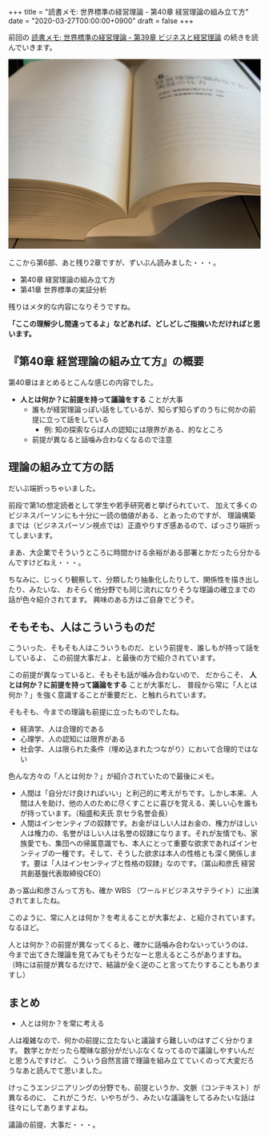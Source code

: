 +++
title = "読書メモ: 世界標準の経営理論 - 第40章 経営理論の組み立て方"
date = "2020-03-27T00:00:00+0900"
draft = false
+++

前回の [読書メモ: 世界標準の経営理論 - 第39章 ビジネスと経営理論](/biz/20200326/) の続きを読んでいきます。

![第40章 経営理論の組み立て方](/img/2020/03/theory40-01.jpg)

ここから第6部、あと残り2章ですが、ずいぶん読みました・・・。

- 第40章 経営理論の組み立て方
- 第41章 世界標準の実証分析

残りはメタ的な内容になりそうですね。

**「ここの理解少し間違ってるよ」などあれば、どしどしご指摘いただければと思います。**



## 『第40章 経営理論の組み立て方』の概要

第40章はまとめるとこんな感じの内容でした。

- **人とは何か？に前提を持って議論をする** ことが大事
    - 誰もが経営理論っぽい話をしているが、知らず知らずのうちに何かの前提に立って話をしている
        - 例: 知の探索ならば人の認知には限界がある、的なところ
    - 前提が異なると話噛み合わなくなるので注意



## 理論の組み立て方の話

だいぶ端折っちゃいました。

前段で第1の想定読者として学生や若手研究者と挙げられていて、
加えて多くのビジネスパーソンにも十分に一読の価値がある、とあったのですが、
理論構築までは（ビジネスパーソン視点では）正直やりすぎ感あるので、ばっさり端折ってしまいます。

まあ、大企業でそういうところに時間かける余裕がある部署とかだったら分かるんですけどねえ・・・。

ちなみに、じっくり観察して、分類したり抽象化したりして、関係性を描き出したり、みたいな、
おそらく他分野でも同じ流れになりそうな理論の確立までの話が色々紹介されてます。
興味のある方はご自身でどうぞ。



## そもそも、人はこういうものだ

こういった、そもそも人はこういうものだ、という前提を、誰しもが持って話をしているよ、
この前提大事だよ、と最後の方で紹介されています。

この前提が異なっていると、そもそも話が噛み合わないので、
だからこそ、 **人とは何か？に前提を持って議論をする** ことが大事だし、
普段から常に「人とは何か？」を強く意識することが重要だと、と触れられています。

そもそも、今までの理論も前提に立ったものでしたね。

- 経済学、人は合理的である
- 心理学、人の認知には限界がある
- 社会学、人は限られた条件（埋め込まれたつながり）において合理的ではない

色んな方々の「人とは何か？」が紹介されていたので最後にメモ。

- 人間は「自分だけ良ければいい」と利己的に考えがちです。しかし本来、人間は人を助け、他の人のために尽くすことに喜びを覚える、美しい心を誰もが持っています。（稲盛和夫氏 京セラ名誉会長）
- 人間はインセンティブの奴隷です。お金がほしい人はお金の、権力がほしい人は権力の、名誉がほしい人は名誉の奴隷になります。それが友情でも、家族愛でも、集団への帰属意識でも、本人にとって重要な欲求であればインセンティブの一種です。そして、そうした欲求は本人の性格とも深く関係します。要は「人はインセンティブと性格の奴隷」なのです。（冨山和彦氏 経営共創基盤代表取締役CEO）

あっ冨山和彦さんって方も、確か WBS （ワールドビジネスサテライト）に出演されてましたね。

このように、常に人とは何か？を考えることが大事だよ、と紹介されています。なるほど。

人とは何か？の前提が異なってくると、確かに話噛み合わないっていうのは、
今まで出てきた理論を見てみてもそうだなーと思えるところがありますね。
（時には前提が異なるだけで、結論が全く逆のこと言ってたりすることもありますし）



## まとめ

- 人とは何か？を常に考える

人は複雑なので、何かの前提に立たないと議論すら難しいのはすごく分かります。
数学とかだったら曖昧な部分がだいぶなくなってるので議論しやすいんだと思うんですけど、
こういう自然言語で理論を組み立てていくのって大変だろうなあと読んでて思いました。

けっこうエンジニアリングの分野でも、前提というか、文脈（コンテキスト）が異なるのに、
これがこうだ、いやちがう、みたいな議論をしてるみたいな話は往々にしてありますよね。

議論の前提、大事だ・・・。